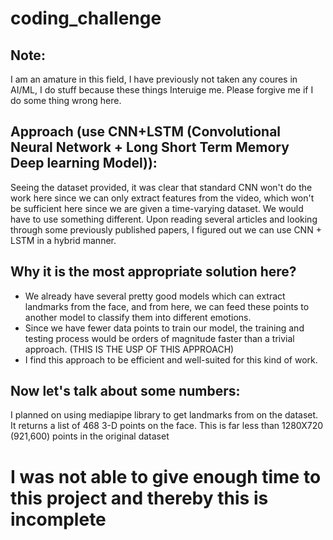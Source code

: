 # coding_challenge
## Note: 
I am an amature in this field, I have previously not taken any coures in AI/ML, I do stuff because these things Interuige me. Please forgive me if I do some thing wrong here.

## Approach (use CNN+LSTM (Convolutional Neural Network + Long Short Term Memory Deep learning Model)):
Seeing the dataset provided, it was clear that standard CNN won't do the work here since we can only extract features from the video, which won't be sufficient here since we are given a time-varying dataset. We would have to use something different. 
Upon reading several articles and looking through some previously published papers, I figured out we can use CNN + LSTM in a hybrid manner.

## Why it is the most appropriate solution here?
 - We already have several pretty good models which can extract landmarks from the face, and from here, we can feed these points to another model to classify them into different emotions.
 - Since we have fewer data points to train our model, the training and testing process would be orders of magnitude faster than a trivial approach. (THIS IS THE USP OF THIS APPROACH)
 - I find this approach to be efficient and well-suited for this kind of work.

## Now let's talk about some numbers:
I planned on using mediapipe library to get landmarks from on the dataset. It returns a list of 468 3-D points on the face. This is far less than 1280X720 (921,600) points in the original dataset

# I was not able to give enough time to this project and thereby this is incomplete
